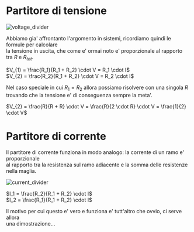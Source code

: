 # Partitore di tensione  

![voltage_divider](https://user-images.githubusercontent.com/7195133/206300542-a598b6ec-64ab-4286-a986-32d201726c78.jpg)

Abbiamo gia' affrontanto l'argomento in sistemi, ricordiamo quindi le formule per calcolare   
la tensione in uscita, che come e' ormai noto e' proporzionale al rapporto tra $R$ e $R_{tot}$.  

$V_{1} = \frac{R_1}{R_1 + R_2} \cdot V = R_1 \cdot I$  
$V_{2} = \frac{R_2}{R_1 + R_2} \cdot V = R_2 \cdot I$  

Nel caso speciale in cui $R_1 = R_2$ allora possiamo risolvere con una singola $R$  
trovando che la tensione e' di conseguenza sempre la meta'.

$V_{2} = \frac{R}{R + R} \cdot V = \frac{R}{2 \cdot R} \cdot V = \frac{1}{2} \cdot V$  


# Partitore di corrente  

Il partitore di corrente funziona in modo analogo: la corrente di un ramo e' proporzionale  
al rapporto tra la resistenza sul ramo adiacente e la somma delle resistenze nella maglia.  

![current_divider](https://user-images.githubusercontent.com/7195133/206303085-030a721a-70d3-4ece-9147-04c5e3dee3c7.jpg)  

$I_1 = \frac{R_2}{R_1 + R_2} \cdot I$  
$I_2 = \frac{R_1}{R_1 + R_2} \cdot I$  

Il motivo per cui questo e' vero e funziona e' tutt'altro che ovvio, ci serve allora  
una dimostrazione...
